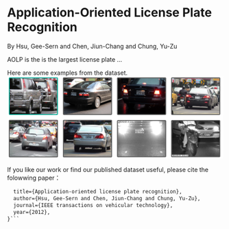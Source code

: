 # Application-Oriented License Plate Recognition
By Hsu, Gee-Sern and Chen, Jiun-Chang and Chung, Yu-Zu

AOLP is the is the largest license plate ... 


Here are some examples from the dataset.
![Alt text](LicPlate.PNG?raw=true "Title")


If you like our work or find our published dataset useful, please cite the folowwing paper：

```@article{hsu2012application,
  title={Application-oriented license plate recognition},
  author={Hsu, Gee-Sern and Chen, Jiun-Chang and Chung, Yu-Zu},
  journal={IEEE transactions on vehicular technology},
  year={2012},
}```








